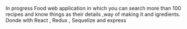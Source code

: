 In progress Food web application in which you can search more than 100 recipes and know things as their details ,way of making it and igredients. Donde with React , Redux , Sequelize and express
